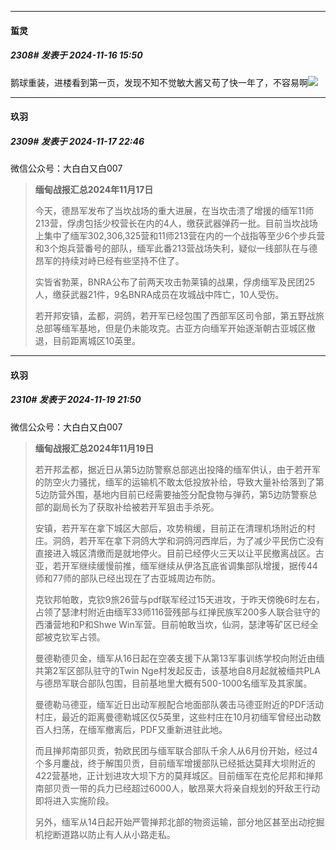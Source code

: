 ﻿
*****

####  蜇灵  
##### 2308#       发表于 2024-11-16 15:50

鹅球重装，进楼看到第一页，发现不知不觉敏大酱又苟了快一年了，不容易啊<img src="https://static.saraba1st.com/image/smiley/face2017/067.png" referrerpolicy="no-referrer">

*****

####  玖羽  
##### 2309#       发表于 2024-11-17 22:46

微信公众号：大白白又白007 <blockquote><strong>缅甸战报汇总2024年11月17日</strong>

今天，德昂军发布了当坎战场的重大进展，在当坎击溃了增援的缅军11师213营，俘虏包括少校营长在内的4人，缴获武器弹药一批。目前当坎战场上集中了缅军302,306,325营和11师213营在内的一个战指等至少6个步兵营和3个炮兵营番号的部队，缅军此番213营战场失利，疑似一线部队在与德昂军的持续对峙已经有些坚持不住了。

实皆省勃莱，BNRA公布了前两天攻击勃莱镇的战果，俘虏缅军及民团25人，缴获武器21件，9名BNRA成员在攻城战中阵亡，10人受伤。

若开邦安镇，孟都，洞鸽，若开军已经包围了西部军区司令部，第五野战旅总部等缅军基地，但是仍未能攻克。古亚方向缅军开始逐渐朝古亚城区撤退，目前距离城区10英里。</blockquote>

*****

####  玖羽  
##### 2310#       发表于 2024-11-19 21:50

微信公众号：大白白又白007 <blockquote><strong>缅甸战报汇总2024年11月19日</strong>

若开邦孟都，据近日从第5边防警察总部逃出投降的缅军供认，由于若开军的防空火力骚扰，缅军的运输机不敢太低投放补给，导致大量补给落到了第5边防营外围，基地内目前已经需要抽签分配食物与弹药，第5边防警察总部的副局长为了获取补给被若开军狙击手杀死。

安镇，若开军在拿下城区大部后，攻势稍缓，目前正在清理机场附近的村庄。洞鸽，若开军在拿下洞鸽大学和洞鸽河西岸后，为了减少平民伤亡没有直接进入城区清缴而是就地停火。目前已经停火三天以让平民撤离战区。古亚，若开军继续缓慢前推，缅军继续从伊洛瓦底省调集部队增援，据传44师和77师的部队已经出现在了古亚城周边布防。

克钦邦帕敢，克钦9旅26营与pdf联军经过15天进攻，于昨天傍晚6时左右，占领了瑟津村附近由缅军33师116营残部与红掸民族军200多人联合驻守的西潘营地和P和Shwe Win军营。目前帕敢当坎，仙洞，瑟津等矿区已经全部被克钦军占领。

曼德勒德贝金，缅军从16日起在空袭支援下从第13军事训练学校向附近由缅共第2军区部队驻守的Twin Nge村发起反击，该基地自8月起就被缅共PLA与德昂军联合部队包围，目前基地里大概有500-1000名缅军及其家属。

曼德勒马德亚，缅军近日出动军舰配合地面部队袭击马德亚附近的PDF活动村庄，最近的距离曼德勒城区仅5英里，这些村庄在10月初缅军曾经出动数百人扫荡，在缅军撤离后，PDF又重新进驻此地。

而且掸邦南部贝贡，勃欧民团与缅军联合部队千余人从6月份开始，经过4个多月鏖战，终于解围贝贡，目前缅军增援部队已经抵达莫拜大坝附近的422营基地，正计划进攻大坝下方的莫拜城区。目前缅军在克伦尼邦和掸邦南部贝贡一带的兵力已经超过6000人，敏昂莱大将亲自规划的歼敌王行动即将进入实施阶段。

另外，缅军从14日起开始严管掸邦北部的物资运输，部分地区甚至出动挖掘机挖断道路以防止有人从小路走私。</blockquote>


